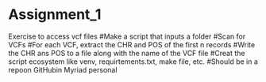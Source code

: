 # Assignment_1
Exercise to access vcf files
#Make a script that inputs a folder
#Scan for VCFs
#For each VCF, extract the CHR and POS of the first n records
#Write the CHR ans POS to a file along with the name of the VCF file
#Creat the script ecosystem like venv, requirtements.txt, make file, etc.
#Should be in a repoon GitHubin Myriad personal

